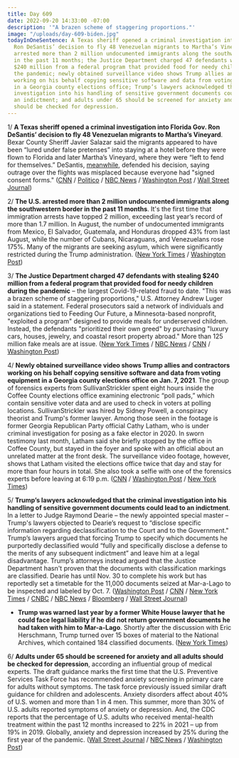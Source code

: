 ```yaml
---
title: Day 609
date: 2022-09-20 14:33:00 -07:00
description: '"A brazen scheme of staggering proportions."'
image: "/uploads/day-609-biden.jpg"
todayInOneSentence: A Texas sheriff opened a criminal investigation into Florida Gov.
  Ron DeSantis’ decision to fly 48 Venezuelan migrants to Martha’s Vineyard; the U.S.
  arrested more than 2 million undocumented immigrants along the southwestern border
  in the past 11 months; the Justice Department charged 47 defendants with stealing
  $240 million from a federal program that provided food for needy children during
  the pandemic; newly obtained surveillance video shows Trump allies and contractors
  working on his behalf copying sensitive software and data from voting equipment
  in a Georgia county elections office; Trump’s lawyers acknowledged that the criminal
  investigation into his handling of sensitive government documents could lead to
  an indictment; and adults under 65 should be screened for anxiety and all adults
  should be checked for depression.
---
```


1/ **A Texas sheriff opened a criminal investigation into Florida Gov. Ron DeSantis’ decision to fly 48 Venezuelan migrants to Martha’s Vineyard**. Bexar County Sheriff Javier Salazar said the migrants appeared to have been “lured under false pretenses” into staying at a hotel before they were flown to Florida and later Martha’s Vineyard, where they were “left to fend for themselves.” DeSantis, [meanwhile](https://www.npr.org/2022/09/19/1123975684/texas-sheriff-criminal-investigation-desantis-migrant-flight-marthas-vineyard), defended his decision, saying outrage over the flights was misplaced because everyone had "signed consent forms." ([CNN](https://www.cnn.com/2022/09/19/us/bexar-county-texas-migrant-investigation/index.html) / [Politico](https://www.politico.com/news/2022/09/19/desantis-immigrants-marthas-vineyard-00057639) / [NBC News](https://www.nbcnews.com/news/latino/texas-sheriff-opens-criminal-investigation-marthas-vineyard-migrant-tr-rcna48411) / [Washington Post](https://www.washingtonpost.com/nation/2022/09/19/desantis-migrant-flights-texas-sheriff/) / [Wall Street Journal](https://www.wsj.com/articles/texas-sheriff-investigates-migrant-relocation-to-marthas-vineyard-11663689981?mod=hp_listc_pos1))

2/ **The U.S. arrested more than 2 million undocumented immigrants along the southwestern border in the past 11 months**. It's the first time that immigration arrests have topped 2 million, exceeding last year’s record of more than 1.7 million. In August, the number of undocumented immigrants from Mexico, El Salvador, Guatemala, and Honduras dropped 43% from last August, while the number of Cubans, Nicaraguans, and Venezuelans rose 175%. Many of the migrants are seeking asylum, which were significantly restricted during the Trump administration. ([New York Times](https://www.nytimes.com/2022/09/19/us/politics/us-border-arrests.html) / [Washington Post](https://www.washingtonpost.com/national-security/2022/09/19/us-border-patrol-arrests/))

3/ **The Justice Department charged 47 defendants with stealing $240 million from a federal program that provided food for needy children during the pandemic** – the largest Covid-19-related fraud to date. "This was a brazen scheme of staggering proportions," U.S. Attorney Andrew Luger said in a statement. Federal prosecutors said a network of individuals and organizations tied to Feeding Our Future, a Minnesota-based nonprofit, "exploited a program" designed to provide meals for underserved children. Instead, the defendants "prioritized their own greed" by purchasing "luxury cars, houses, jewelry, and coastal resort property abroad." More than 125 million fake meals are at issue. ([New York Times](https://www.nytimes.com/2022/09/20/us/politics/pandemic-aid-fraud-minnesota.html) / [NBC News](https://www.nbcnews.com/news/feds-accuse-47-people-stealing-cash-meant-help-feed-needy-kids-stagger-rcna48558) / [CNN](https://www.cnn.com/2022/09/20/politics/doj-minnesota-covid-fraud-scheme-feeding-our-future/index.html) / [Washington Post](https://www.washingtonpost.com/business/2022/09/20/pandemic-fraud-food-children-doj/))

4/ **Newly obtained surveillance video shows Trump allies and contractors working on his behalf copying sensitive software and data from voting equipment in a Georgia county elections office on Jan. 7, 2021**. The group of forensics experts from SullivanStrickler spent eight hours inside the Coffee County elections office examining electronic “poll pads,” which contain sensitive voter data and are used to check in voters at polling locations. SullivanStrickler was hired by Sidney Powell, a conspiracy theorist and Trump's former lawyer. Among those seen in the footage is former Georgia Republican Party official Cathy Latham, who is under criminal investigation for posing as a fake elector in 2020. In sworn testimony last month, Latham said she briefly stopped by the office in Coffee County, but stayed in the foyer and spoke with an official about an unrelated matter at the front desk. The surveillance video footage, however, shows that Latham visited the elections office twice that day and stay for more than four hours in total. She also took a selfie with one of the forensics experts before leaving at 6:19 p.m. ([CNN](https://www.cnn.com/2022/09/20/politics/surveillance-footage-coffee-county-georgia-fake-trump-elector/index.html) / [Washington Post](https://www.washingtonpost.com/investigations/2022/09/20/coffee-county-georgia-cathy-latham/) / [New York Times](https://www.nytimes.com/2022/09/20/us/trump-election-coffee-county-georgia.html))
 
5/ **Trump’s lawyers acknowledged that the criminal investigation into his handling of sensitive government documents could lead to an indictment**. In a letter to Judge Raymond Dearie – the newly appointed special master – Trump's lawyers objected to Dearie’s request to “disclose specific information regarding declassification to the Court and to the Government." Trump’s lawyers argued that forcing Trump to specify which documents he purportedly declassified would “fully and specifically disclose a defense to the merits of any subsequent indictment” and leave him at a legal disadvantage. Trump’s attorneys instead argued that the Justice Department hasn't proven that the documents with classification markings are classified. Dearie has until Nov. 30 to complete his work but has reportedly set a timetable for the 11,000 documents seized at Mar-a-Lago to be inspected and labeled by Oct. 7. ([Washington Post](https://www.washingtonpost.com/national-security/2022/09/19/trump-dearie-special-master/) / [CNN](https://www.cnn.com/2022/09/19/politics/special-master-review-justice-department-trump-mar-a-lago-documents/index.html) / [New York Times](https://www.nytimes.com/2022/09/20/us/politics/trump-declassification-documents.html?action=click&module=Well&pgtype=Homepage&section=US%20News) / [CNBC](https://www.cnbc.com/2022/09/20/trump-mar-a-lago-raid-trump-urges-court-to-reject-doj-bid-to-review-docs.html) / [NBC News](https://www.nbcnews.com/politics/donald-trump/trump-attorneys-dont-want-disclose-mar-lago-documents-claims-declassif-rcna48461) / [Bloomberg](https://www.bloomberg.com/news/articles/2022-09-20/trump-urges-appeals-court-to-keep-classified-documents-from-doj?srnd=premium&sref=MIBMEEoj) / [Wall Street Journal](https://www.wsj.com/articles/special-master-in-trump-mar-a-lago-case-to-hold-first-public-hearing-11663674341?mod=hp_listc_pos3))

* **Trump was warned last year by a former White House lawyer that he could face legal liability if he did not return government documents he had taken with him to Mar-a-Lago**. Shortly after the discussion with Eric Herschmann, Trump turned over 15 boxes of material to the National Archives, which contained 184 classified documents. ([New York Times](https://www.nytimes.com/2022/09/19/us/politics/trump-herschmann-documents.html))

6/ **Adults under 65 should be screened for anxiety and all adults should be checked for depression**, according an influential group of medical experts. The draft guidance marks the first time that the U.S. Preventive Services Task Force has recommended anxiety screening in primary care for adults without symptoms. The task force previously issued similar draft guidance for children and adolescents. Anxiety disorders affect about 40% of U.S. women and more than 1 in 4 men. This summer, more than 30% of U.S. adults reported symptoms of anxiety or depression. And, the CDC reports that the percentage of U.S. adults who received mental-health treatment within the past 12 months increased to 22% in 2021 – up from 19% in 2019. Globally, anxiety and depression increased by 25% during the first year of the pandemic. ([Wall Street Journal](https://www.wsj.com/articles/most-adults-should-be-screened-for-anxiety-u-s-panel-recommends-11663686000) / [NBC News](https://www.nbcnews.com/health/mental-health/us-adults-get-routine-anxiety-screening-panel-says-rcna48568) / [Washington Post](https://www.washingtonpost.com/wellness/2022/09/20/mental-health-anxiety-screening/))

